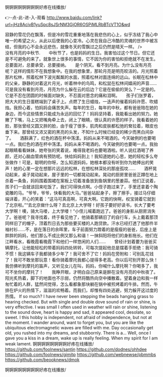 
锕锕锕锕锕锕锕锕好疼在线播放/




👉-点-此-进-入-观看  http://www.baidu.com/link?url=jHz8AcivB1yuSpc8sJSrNM3GjOR6OSPiMLRbBTcVT1O&wd




寂静的雪花仍在飘落，但是冷的雪花重重地落在我悲伤的心上，似乎冻结了我心中唯一的希望之火，从此以后使我的心变冷。心灵在我自己冷酷的灵魂的世界中被冻结，但我的心不会永远悲伤，就像冬天的雪飘过之后仍然是晴天一样。
/>　　　　没有月亮的中秋节.　　中秋节了，也是妈妈的生日。我害怕过这个节日。但它还是不可避免的来了。就象世上很多的事情，它不因为你的害怕和拒绝就不在发生。总要面对，总要承受，总要接纳。　　是个阴天。看不到月亮。为什么没有月亮呢？这样的情形不在我想象中。在我的想象里，那轮月亮是明亮皎洁的。月光照着那片松林，照着松林下波光粼粼的水面，照着松林对面连绵的远山。长眠在松林中的父亲，静静的对着这片月光，听着林中的鸟鸣，和松鼠在松林间嬉闹的声音……　　可是我没有看到月亮，月亮为什么躲在云的后边？它是在偷偷的哭么？一定是的。它是不忍在团圆的时候面对缺失，不忍面对思念的痛和泪啊。　　孩子们张罗着，把大大的生日蛋糕端到了桌子上。点燃了生日蜡烛，一迭声的催着妈妈许愿、吹蜡烛。我担心着，怕妈妈会痛苦失声。每年的生日，每年的中秋，都有爸爸陪在她的身边，而今这些情景只能成为永远的回忆了！妈妈坚持着，我能看出她的努力。她撇了下嘴，马上又把嘴角牵上去，闭上了眼睛，很认真的许愿的样子。我看着她的脸，那张曾经又圆又胖的脸，由于瘦了很多，肌肉和皮肤都松弛的耷拉着，眼皮也垂下来。那曾经又浓又密的黑亮的头发，不知什么时候已经变的稀少而黑白间杂了。　　酒斟满了，红色的酒在杯中荡漾。妈妈从来不喝酒的。今天破例的也要喝一点。我红色的酒在杯中荡漾。妈妈从来不喝酒的。今天破例的也要喝一点。我抬起眼睛看看妹妹，她夸张的笑着说，难得我老妈也要喝酒啦。听人说红酒喝了养颜，还对心脑血管病有预防呢。快给妈妈到上！我知道她的心思，她的轻松多么夸张做作！可是，聪明的你呀，怎么知道妈妈，她根本都没有听到你为她捧出的笑声！她的心里一定在想那片远远的松林，在想松林深处的那座孤坟……　　酒杯晃动起来，桌子晃动起来，屋子里的一切都晃动起来。晃动的厨房里爸爸正蹲在地上杀着一条鱼，妈妈围着围裙在案板上切着准备放到鱼锅里的葱姜蒜。他们正说着，孩子们一会就该回来吃饭了，我们可得快点啊。小侄子跑过来了，手里还拿着个陶瓷雕的马。“爷爷，爷爷，快看我的大马。”爸爸站起身子，擦了擦手，接过马仔细端详着，开心的笑着：“这马可真高啊，可真大啊。它跑的快啊，权宝骑着它就到了北京啦。”“去北京做什么呀？去北京上大学呀！好孩子要好好读书，长大了要考大学啊！噢，骑大马喽，上大学喽！“小侄儿喊着跑远了。爸爸的身影从厨房消失了。爸爸呢？我寻找着，终于看见他了，他骑着那辆旧了的自行车，头上戴着那顶同样旧了的帽子，顶着烈日去为那些要买楼的人跑贷款。汗水已经打透了他那件半袖衬衫……不，是在落日的余晖里，车子前面努力蹬着的是瘦瘦的爸爸，后座上是胖胖的妈妈，他们那么不成比例又那么和谐！一抹斜阳将他们的身影拖长。他们在江畔看水，看晚霞看晚霞下和他们一样悠闲的人们……　　曾经计划着要为爸爸买辆摩托，让他能轻松的带着妈妈四处转转，可每次提起他总是摆着手拒绝：我可骑不惯！我这辆车子我都骑多少年了！我可舍不了它！妈妈在旁附和：可别乱花钱了！我可不敢坐那玩意！看你骑着摩托我都心提得多老高。你以后可别开那么快！我仿佛听到摩托的笛声，又听见女儿在叫，妈妈，你喊什么摩托啊？你喝多了，我可不坐你的摩托了！　　我睁开眼，才明白自己原来是醉在没有月亮的中秋夜了。　　　
　　阳光炙热着，脚下的地面也不示弱，仍然将酷热向空中播散着。望着身边和我一样匆忙着的人群，猛然间觉得，怎么看都象那块躺在锅中被煎烤着的牛排。然而，牛排在炉火的热情下，滋滋的欢畅着。而我们，却惟有四处逃避，努力躲开这过度的热情。
If so much?
I have never been stepping the beads hanging grass to hearing checked.
But with single and double dove sound of rain or shine, is very effective.
I was small I often used in weather will rain or shine, listening to the sound dove, heart is happy and sad, it appeared cool, desolate, so sweet.
I this hobby is independent, not afraid of independence, but not at the moment.
I wander around, want to forget you, but you are like the ubiquitous electromagnetic waves are filled with me.
Day occasionally get old, you rushed into my dreams, and stubbornly.
There is a...
Well, once I gave you a kiss in a dream, wake up is really feeling.
When my spirit for I am weak lament.
锕锕锕锕锕锕锕锕好疼在线播放/ https://github.com/foolnews/santjn
https://github.com/dodnes/ohhdee
https://github.com/foolnews/gimitp
https://github.com/webnewse/pbmmbs
https://github.com/beooknews/dmok





锕锕锕锕锕锕锕锕好疼在线播放/
